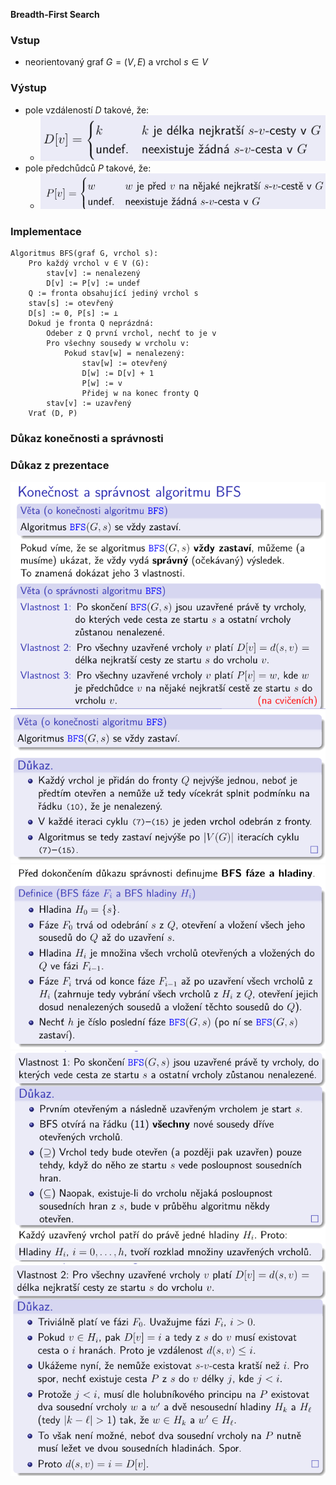 **Breadth-First Search**

### Vstup
- neorientovaný graf $G = (V, E)$ a vrchol $s \in V$

### Výstup
- pole vzdáleností $D$ takové, že:
	- ![](Attachments/Pasted%20image%2020231031091859.png)
- pole předchůdců $P$ takové, že:
	- ![](Attachments/Pasted%20image%2020231031091917.png)

### Implementace
```
Algoritmus BFS(graf G, vrchol s):
	Pro každý vrchol v ∈ V (G):
		stav[v] := nenalezený
		D[v] := P[v] := undef
	Q := fronta obsahující jediný vrchol s
	stav[s] := otevřený
	D[s] := 0, P[s] := ⊥
	Dokud je fronta Q neprázdná:
		Odeber z Q první vrchol, nechť to je v
		Pro všechny sousedy w vrcholu v:
			Pokud stav[w] = nenalezený:
				stav[w] := otevřený
				D[w] := D[v] + 1
				P[w] := v
				Přidej w na konec fronty Q
		stav[v] := uzavřený
	Vrať (D, P)
```

### Důkaz konečnosti a správnosti

### Důkaz z prezentace
![](Attachments/Pasted%20image%2020231031092711.png)
![](Attachments/Pasted%20image%2020231031092758.png)
![](Attachments/Pasted%20image%2020231031092811.png)
![](Attachments/Pasted%20image%2020231031092824.png)
![](Attachments/Pasted%20image%2020231031092833.png)